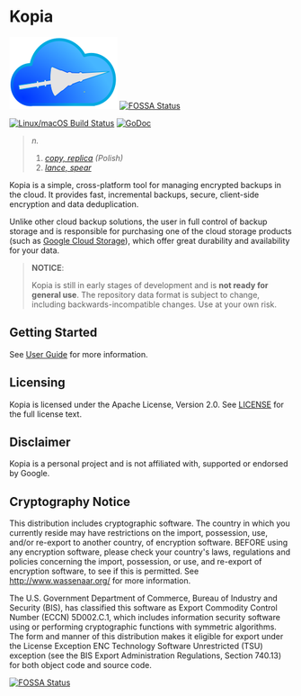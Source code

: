 Kopia
=====

![Kopia](kopia.svg)
[![FOSSA Status](https://app.fossa.io/api/projects/git%2Bgithub.com%2Fkopia%2Fkopia.svg?type=shield)](https://app.fossa.io/projects/git%2Bgithub.com%2Fkopia%2Fkopia?ref=badge_shield)

[![Linux/macOS Build Status](https://travis-ci.org/kopia/kopia.svg?branch=master)](https://travis-ci.org/kopia/kopia)
[![GoDoc](https://godoc.org/github.com/kopia/kopia?status.svg)](https://godoc.org/github.com/kopia/kopia)

> _n._
>
> 1. _[copy, replica](https://en.wikipedia.org/wiki/Replica) (Polish)_
> 2. _[lance, spear](https://en.wikipedia.org/wiki/Kopia)_


Kopia is a simple, cross-platform tool for managing encrypted backups in the cloud. It provides fast, incremental backups, secure, client-side encryption and data deduplication.

Unlike other cloud backup solutions, the user in full control of backup storage and is responsible for purchasing one of the cloud storage products  (such as [Google Cloud Storage](https://cloud.google.com/storage/)), which offer great durability and availability for your data.

> **NOTICE**:
>
> Kopia is still in early stages of development and is **not ready for general use**.
> The repository data format is subject to change, including backwards-incompatible changes. Use at your own risk.

Getting Started
---
See [User Guide](https://github.com/kopia/kopia/wiki/User-Guide) for more information.

Licensing
---
Kopia is licensed under the Apache License, Version 2.0. See [LICENSE](LICENSE) for the full license text.

Disclaimer
---

Kopia is a personal project and is not affiliated with, supported or endorsed by Google.

Cryptography Notice
---

  This distribution includes cryptographic software. The country in
  which you currently reside may have restrictions on the import,
  possession, use, and/or re-export to another country, of encryption
  software. BEFORE using any encryption software, please check your
  country's laws, regulations and policies concerning the import,
  possession, or use, and re-export of encryption software, to see if
  this is permitted. See <http://www.wassenaar.org/> for more
  information.

  The U.S. Government Department of Commerce, Bureau of Industry and
  Security (BIS), has classified this software as Export Commodity
  Control Number (ECCN) 5D002.C.1, which includes information security
  software using or performing cryptographic functions with symmetric
  algorithms. The form and manner of this distribution makes it
  eligible for export under the License Exception ENC Technology
  Software Unrestricted (TSU) exception (see the BIS Export
  Administration Regulations, Section 740.13) for both object code and
  source code.


[![FOSSA Status](https://app.fossa.io/api/projects/git%2Bgithub.com%2Fkopia%2Fkopia.svg?type=large)](https://app.fossa.io/projects/git%2Bgithub.com%2Fkopia%2Fkopia?ref=badge_large)